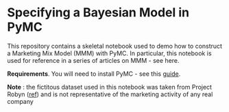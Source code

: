 # Specifying a Bayesian Model in PyMC
This repository contains a skeletal notebook used to demo how to construct a Marketing Mix Model (MMM) with PyMC. In particular, this notebook is used for reference in a series of articles on MMM - see here.

**Requirements**. You will need to install PyMC - see this [guide](https://www.pymc.io/projects/docs/en/stable/installation.html).

**Note** : the fictitous dataset used in this notebook was taken from Project Robyn ([ref](https://github.com/facebookexperimental/Robyn/tree/main/R/data)) and is not representative of the marketing activity of any real company
